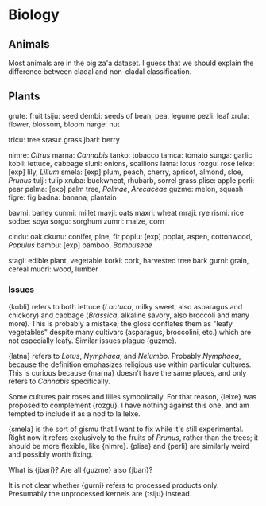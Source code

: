 # Biology

## Animals

Most animals are in the big za'a dataset. I guess that we should explain the difference between cladal and non-cladal classification.

## Plants

grute: fruit
tsiju: seed
dembi: seeds of bean, pea, legume
pezli: leaf
xrula: flower, blossom, bloom
narge: nut

tricu: tree
srasu: grass
jbari: berry

nimre: *Citrus*
marna: *Cannabis*
tanko: tobacco
tamca: tomato
sunga: garlic
kobli: lettuce, cabbage
sluni: onions, scallions
latna: lotus
rozgu: rose
lelxe: [exp] lily, *Lilium*
smela: [exp] plum, peach, cherry, apricot, almond, sloe, *Prunus*
tulji: tulip
xruba: buckwheat, rhubarb, sorrel grass
plise: apple
perli: pear
palma: [exp] palm tree, *Palmae*, *Arecaceae*
guzme: melon, squash
figre: fig
badna: banana, plantain

bavmi: barley
cunmi: millet
mavji: oats
maxri: wheat
mraji: rye
rismi: rice
sodbe: soya
sorgu: sorghum
zumri: maize, corn

cindu: oak
ckunu: conifer, pine, fir
poplu: [exp] poplar, aspen, cottonwood, *Populus*
bambu: [exp] bamboo, *Bambuseae*

stagi: edible plant, vegetable
korki: cork, harvested tree bark
gurni: grain, cereal
mudri: wood, lumber

### Issues

{kobli} refers to both lettuce (*Lactuca*, milky sweet, also asparagus and
chickory) and cabbage (*Brassica*, alkaline savory, also broccoli and many
more). This is probably a mistake; the gloss conflates them as "leafy
vegetables" despite many cultivars (asparagus, broccolini, etc.) which are not
especially leafy. Similar issues plague {guzme}.

{latna} refers to *Lotus*, *Nymphaea*, and *Nelumbo*. Probably *Nymphaea*,
because the definition emphasizes religious use within particular cultures.
This is curious because {marna} doesn't have the same places, and only refers
to *Cannabis* specifically.

Some cultures pair roses and lilies symbolically. For that reason, {lelxe} was
proposed to complement {rozgu}. I have nothing against this one, and am tempted
to include it as a nod to la lelxe.

{smela} is the sort of gismu that I want to fix while it's still experimental.
Right now it refers exclusively to the fruits of *Prunus*, rather than the
trees; it should be more flexible, like {nimre}. {plise} and {perli} are
similarly weird and possibly worth fixing.

What is {jbari}? Are all {guzme} also {jbari}?

It is not clear whether {gurni} refers to processed products only. Presumably
the unprocessed kernels are {tsiju} instead.
